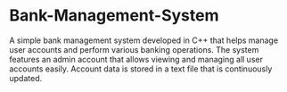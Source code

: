 # Bank-Management-System
A simple bank management system developed in C++ that helps manage user accounts and perform various banking operations. The system features an admin account that allows viewing and managing all user accounts easily. Account data is stored in a text file that is continuously updated.
